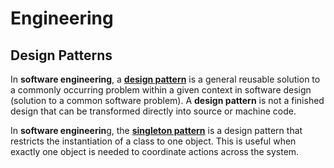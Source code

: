 Engineering
===========

Design Patterns
---------------

In **software engineering**, a [**design pattern**](http://en.wikipedia.org/wiki/Software_design_pattern) is a general reusable solution to a commonly occurring problem within a given context in software design (solution to a common software problem). A **design pattern** is not a finished design that can be transformed directly into source or machine code.

In **software engineerin**g, the [**singleton pattern**](http://en.wikipedia.org/wiki/Singleton_pattern) is a design pattern that restricts the instantiation of a class to one object. This is useful when exactly one object is needed to coordinate actions across the system.
